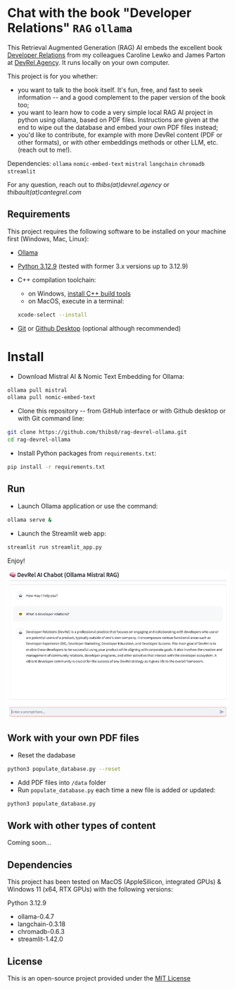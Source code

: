 # Chat with the book "Developer Relations" `RAG` `ollama`

This Retrieval Augmented Generation (RAG) AI embeds the excellent book [Developer Relations](https://www.amazon.com/Developer-Relations-Build-Successful-Program/dp/1484271637/ref=sr_1_2) from my colleagues Caroline Lewko and James Parton at [DevRel.Agency](https://devrel.agency). It runs locally on your own computer.

This project is for you whether:
* you want to talk to the book itself. It's fun, free, and fast to seek information -- and a good complement to the paper version of the book too;
* you want to learn how to code a very simple local RAG AI project in python using ollama, based on PDF files. Instructions are given at the end to wipe out the database and embed your own PDF files instead;
* you'd like to contribute, for example with more DevRel content (PDF or other formats), or with other embeddings methods or other LLM, etc. (reach out to me!).

Dependencies: `ollama` `nomic-embed-text` `mistral` `langchain` `chromadb` `streamlit`

For any question, reach out to _thibs(at)devrel.agency_ or _thibault(at)cantegrel.com_

## Requirements

This project requires the following software to be installed on your machine first (Windows, Mac, Linux):

- [Ollama](https://ollama.com)
- [Python 3.12.9](https://www.python.org/downloads/release/python-3129/) (tested with former 3.x versions up to 3.12.9)
- C++ compilation toolchain:
  - on Windows, [install C++ build tools](https://github.com/bycloudai/InstallVSBuildToolsWindows)
  - on MacOS, execute in a terminal:
  ```bash
  xcode-select --install
  ```

- [Git](https://git-scm.com/) or [Github Desktop](https://desktop.github.com/download/) (optional although recommended)
 
# Install

- Download Mistral AI & Nomic Text Embedding for Ollama:
```bash
ollama pull mistral
ollama pull nomic-embed-text
```

- Clone this repository -- from GitHub interface or with Github desktop or with Git command line:
```bash
git clone https://github.com/thibs0/rag-devrel-ollama.git
cd rag-devrel-ollama
```

- Install Python packages from `requirements.txt`:
```bash
pip install -r requirements.txt
```

## Run

- Launch Ollama application or use the command:
```bash
ollama serve &
```

- Launch the Streamlit web app:
```bash
streamlit run streamlit_app.py
```
Enjoy!

<picture>
 <source media="(prefers-color-scheme: dark)" srcset="/screenshot.png">
 <source media="(prefers-color-scheme: light)" srcset="/screenshot.png">
 <img alt="screenshot" src="/screenshot.png" width="800"/>
</picture>

## Work with your own PDF files

- Reset the dadabase
```bash
python3 populate_database.py --reset
```

- Add PDF files into `/data` folder
- Run `populate_database.py` each time a new file is added or updated:
```bash
python3 populate_database.py
```

## Work with other types of content
Coming soon...

## Dependencies

This project has been tested on MacOS (AppleSilicon, integrated GPUs) & Windows 11 (x64, RTX GPUs) with the following versions:

Python 3.12.9
- ollama-0.4.7
- langchain-0.3.18
- chromadb-0.6.3
- streamlit-1.42.0

## License
This is an open-source project provided under the [MIT License](LICENSE)
